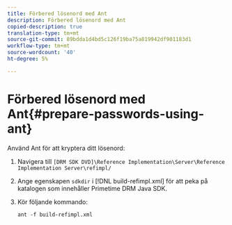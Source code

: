 ```yaml
---
title: Förbered lösenord med Ant
description: Förbered lösenord med Ant
copied-description: true
translation-type: tm+mt
source-git-commit: 89bdda1d4bd5c126f19ba75a819942df901183d1
workflow-type: tm+mt
source-wordcount: '40'
ht-degree: 5%

---
```



# Förbered lösenord med Ant{#prepare-passwords-using-ant}

Använd Ant för att kryptera ditt lösenord:

1. Navigera till `[DRM SDK DVD]\Reference Implementation\Server\Reference Implementation Server\refimpl/`
1. Ange egenskapen `sdkdir` i [!DNL build-refimpl.xml] för att peka på katalogen som innehåller Primetime DRM Java SDK.
1. Kör följande kommando:

   ```
   ant -f build-refimpl.xml
   ```

